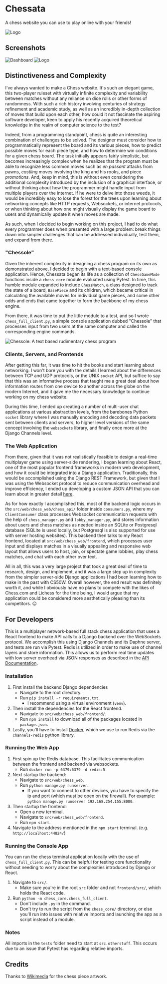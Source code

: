 # Chessata
A chess website you can use to play online with your friends!

![Logo](/src/web/chess_web/frontend/src/assets/dashboard_logo.png)

## Screenshots

![Dashboard](/screenshots/dashboard.png)
![Logo](/screenshots/game_desktop.png)

## Distinctiveness and Complexity
I've always wanted to make a Chess website.
It's such an elegant game, this two-player ruleset with virtually infinite complexity and variability between matches without any reliance on dice rolls or other forms of randomness.
With such a rich history involving centuries of strategy refinement and academic study, as well as an incredibly in-depth collection of moves that build upon each other, how could it not fascinate the aspiring software developer, keen to apply his recently acquired theoretical knowledge in the realm of computer science to the test?

Indeed, from a programming standpoint, chess is quite an interesting combination of challenges to be solved.
The designer must consider how to programmatically represent the board and its various pieces, how to predict possible moves for each piece type, and how to determine win conditions for a given chess board.
The task initially appears fairly simplistic, but becomes increasingly complex when he realizes that the program must be able to recognize less common moves such as *en passant* attacks from pawns, *castling* moves involving the king and his rooks, and piece *promotions*.
And, keep in mind, this is without even considering the additional complexity introduced by the inclusion of a graphical interface, or without thinking about how the programmer might handle input from multiple players over the internet.
If he were to delve into those weeds, it would be incredibly easy to lose the forest for the trees upon learning about networking concepts like HTTP requests, Websockets, or internet protocols, or when thinking about how one might visually display the game board to users and dynamically update it when moves are made.

As such, when I decided to begin working on this project, I had to do what every programmer does when presented with a large problem: break things down into simpler challenges that can be addressed individually, test them, and expand from there.

### "Chessole"
Given the inherent complexity in designing a chess program on its own as demonstrated above, I decided to begin with a text-based console application.
Hence, Chessata began its life as a collection of `ChessGameMode` functions inside a `chess_core` module evaluated using Pytest.
In time, this humble module expanded to include `ChessMatch`, a class designed to track the state of a board, `BasePiece` and its children, which became critical in calculating the available moves for individual game pieces, and some other odds and ends that came together to form the backbone of my chess engine.

From there, it was time to put the little module to a test, and so I wrote `chess_full_client.py`, a simple console application dubbed "Chessole" that processes input from two users at the same computer and called the corresponding engine commands.

![Chessole: A text based rudimentary chess program](/screenshots/chessata_console.png)

### Clients, Servers, and Frontends
After getting this far, it was time to hit the books and start learning about networking.
I won't bore you with the details I learned about the differences between TCP and UDP protocols, or the UNIX `socket` API, but suffice to say that this was an informative process that taught me a great deal about how information routes from one device to another across the globe on the modern Internet, and it gave me the necessary knowledge to continue working on my chess website.

During this time, I ended up creating a number of multi-user chat applications at various abstraction levels, from the barebones Python `socket` library where I was manually encoding and decoding data packets sent between clients and servers, to higher level versions of the same concept involving the `websockets` library, and finally once more at the Django Channels level.

### The Web Application
From there, given that it was not realistically feasible to design a real-time multiplayer game using server-side rendering, I began learning about React, one of the most popular frontend frameworks in modern web development, and how it could be integrated into a Django application.
Traditionally, this would be accomplished using the Django REST Framework, but given that I was using the Websocket protocol to reduce communication overhead and improve efficiency, I ended up developing a custom JSON API that you can learn about in greater detail [here](api_documentation.md).

As for how exactly I accomplished this, most of the backend logic occurs in the `src/web/chess_web/chess_api/` folder inside `consumers.py`, where my `ClientConsumer` class processes Websocket communication requests with the help of `chess_manager.py` and `lobby_manager.py`, and stores information about users and chess matches as needed inside an SQLite or Postgresql database (SQLite is used locally, but Postgresql is also supported for use with server hosting websites).
This backend then talks to my React frontend, located at `src/web/chess_web/frontend`, which processes user input and displays matches in a visually appealing and responsive web layout that allows users to host, join, or spectate game lobbies, play chess matches, and chat with each other over text.

All in all, this was a very large project that took a great deal of time to research, design, and implement, and it was a large step up in complexity from the simpler server-side Django applications I had been learning how to make in the past with CS50W.
Overall however, the end result was definitely worth it, and while I obviously have no plans to compete with the likes of Chess.com and Lichess for the time being, I would argue that my application could be considered more aesthetically pleasing than its competitors. 😉

## For Developers
This is a multiplayer network-based full stack chess application that uses a React frontend to make API calls to a Django backend over the WebSockets protocol.
We accomplish this using Django Channels and its Daphne server, and tests are run via Pytest.
Redis is utilized in order to make use of channel layers and store information.
This allows us to perform real time updates with low server overhead via JSON responses as described in the [API Documentation](api_documentation.md). 

### Installation

1. First install the backend Django dependencies 
    - Navigate to the root directory.
    - Run `pip install -r requirements.txt`.
        - I recommend using a virtual environment (`venv`).
2. Then install the dependencies for the React frontend.
    - Navigate to `src/web/chess_web/frontend/`.
    - Run `npm install` to download all of the packages located in `package.json`.
3. Lastly, you'll have to install [Docker](https://www.docker.com/), which we use to run Redis via the `channels-redis` python library.

### Running the Web App

1. First spin up the Redis database. This facilitates communication between the frontend and backend via websockets.
    - Run `docker run -p 6379:6379 -d redis:5`
2. Next startup the backend:
    - Navigate to `src/web/chess_web`.
    - Run `python manage.py runserver`.
        - If you want to connect to other devices, you have to specify the ip and port (which must be open on the firewall). For example: `python manage.py runserver 192.168.254.155:8000`.
3. Then startup the frontend:
    - Open a new terminal.
    - Navigate to `src/web/chess_web/frontend`.
    - Run `npm start`.
4. Navigate to the address mentioned in the `npm start` terminal. (e.g. `http://localhost:44824/`)

### Running the Console App

You can run the chess terminal application locally with the use of `chess_full_client.py`.
This can be helpful for testing core functionality without needing to worry about the complexities introduced by Django or React.

1. Navigate to `src/`.
    - Make sure you're in the root `src` folder and not `frontend/src/`, which holds the React code.
2. Run `python -m chess_core.chess_full_client`.
    - Don't include `.py` in the command.
    - Don't try to run the script from the `chess_core/` directory, or else you'll run into issues with relative imports and launching the app as a script instead of a module.

### Notes

All imports in the `tests` folder need to start at `src.otherstuff`.
This occurs due to an issue that Pytest has regarding relative imports.

## Credits
Thanks to [Wikimedia](https://commons.wikimedia.org/wiki/Category:SVG_chess_pieces) for the chess piece artwork.
